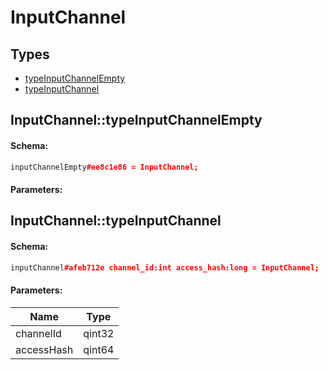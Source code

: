 # InputChannel

## Types

* [typeInputChannelEmpty](#inputchanneltypeinputchannelempty)
* [typeInputChannel](#inputchanneltypeinputchannel)

## InputChannel::typeInputChannelEmpty

#### Schema:

```c++
inputChannelEmpty#ee8c1e86 = InputChannel;
```

#### Parameters:


## InputChannel::typeInputChannel

#### Schema:

```c++
inputChannel#afeb712e channel_id:int access_hash:long = InputChannel;
```

#### Parameters:

|Name|Type|
|----|----|
|channelId|qint32|
|accessHash|qint64|

